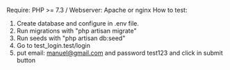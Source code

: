 Require: PHP >= 7.3 / Webserver: Apache or nginx
How to test:
1. Create database and configure in .env file.
2. Run migrations with "php artisan migrate"
3. Run seeds with "php artisan db:seed"
4. Go to test_login.test/login
5. put email: manuel@gmail.com and password test123 and click in submit button
